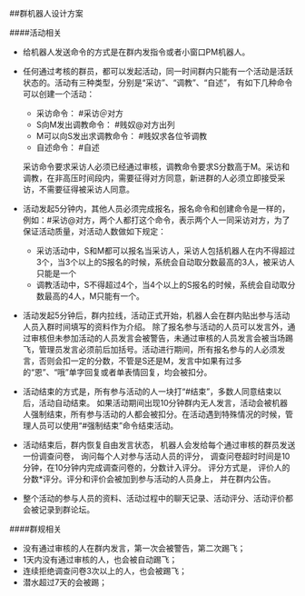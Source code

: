 ##群机器人设计方案

####活动相关
- 给机器人发送命令的方式是在群内发指令或者小窗口PM机器人。
  
- 任何通过考核的群员，都可以发起活动，同一时间群内只能有一个活动是活跃状态的。活动有三种类型，分别是“采访”、“调教”、“自述”， 有如下几种命令可以创建一个活动：

  - 采访命令： #采访＠对方
  - S向M发出调教命令： #贱奴@对方出列
  - M可以向S发出求调教命令： #贱奴求各位爷调教
  - 自述命令： #自述

  采访命令要求采访人必须已经通过审核，调教命令要求S分数高于M。采访和调教，在非高压时间段内，需要征得对方同意，新进群的人必须立即接受采访，不需要征得被采访人同意。

- 活动发起5分钟内，其他人员必须完成报名，报名命令和创建命令是一样的，例如：#采访@对方，两个人都打这个命令，表示两个人一同采访对方，为了保证活动质量，对活动人数做如下规定：      
  - 采访活动中，S和M都可以报名当采访人，采访人包括机器人在内不得超过3个，当3个以上的S报名的时候，系统会自动取分数最高的3人，被采访人只能是一个
  - 调教活动中，S不得超过4个，当4个以上的S报名的时候，系统会自动取分数最高的4人，M只能有一个。
- 活动发起5分钟后，群内拉线，活动正式开始，机器人会在群内贴出参与活动人员入群时间填写的资料作为介绍。 除了报名参与活动的人员可以发言外，通过审核但未参加活动的人员发言会被警告，未通过审核的人员发言会被当场踢飞，管理员发言必须前后加括号。活动进行期间，所有报名参与的人必须发言，否则会扣一定的分数，不管是S还是M，发言中如果有过多的“恩”、“哦”单字回复或者单表情回复，均会被扣分。

- 活动结束的方式是，所有参与活动的人一块打“#结束”，多数人同意结束以后，活动自动结束。 如果活动期间出现10分钟群内无人发言，活动会被机器人强制结束，所有参与活动的人都会被扣分。在活动遇到特殊情况的时候，管理人员可以使用“#强制结束”命令结束活动。

- 活动结束后，群内恢复自由发言状态， 机器人会发给每个通过审核的群员发送一份调查问卷， 询问每个人对参与活动人员的评分， 调查问卷超时时间是10分钟，在10分钟内完成调查问卷的，分数计入评分。 评分方式是， 评价人的分数*评分。评分和评价会被加到参与活动的人员身上， 并在群内公告。

- 整个活动的参与人员的资料、活动过程中的聊天记录、活动评分、活动评价都会被记录到群论坛。
 

####群规相关
- 没有通过审核的人在群内发言，第一次会被警告，第二次踢飞；
- 1天内没有通过审核的人，也会被自动踢飞； 
- 连续拒绝调查问卷3次以上的人，也会被踢飞；
- 潜水超过7天的会被踢；
